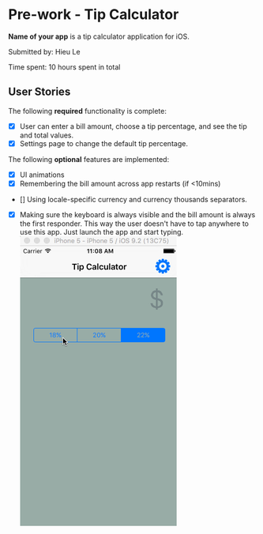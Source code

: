 # Pre-work - Tip Calculator


**Name of your app** is a tip calculator application for iOS.

Submitted by: Hieu Le

Time spent: 10 hours spent in total

## User Stories


The following **required** functionality is complete:

* [X] User can enter a bill amount, choose a tip percentage, and see the tip and total values.
* [X] Settings page to change the default tip percentage.

The following **optional** features are implemented:
* [X] UI animations
* [X] Remembering the bill amount across app restarts (if <10mins)
* [] Using locale-specific currency and currency thousands separators.
* [X] Making sure the keyboard is always visible and the bill amount is always the first responder. This way the user doesn't have to tap anywhere to use this app. Just launch the app and start typing.
![image](https://github.com/hieule1607/codershool/blob/master/Tips.gif)
